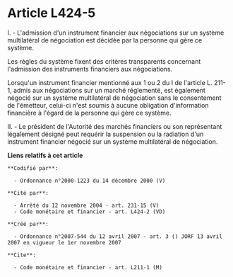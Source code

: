 # Article L424-5

I. - L'admission d'un instrument financier aux négociations sur un système multilatéral de négociation est décidée par la
personne qui gère ce système.

Les règles du système fixent des critères transparents concernant l'admission des instruments financiers aux négociations.

Lorsqu'un instrument financier mentionné aux 1 ou 2 du I de l'article L. 211-1, admis aux négociations sur un marché
réglementé, est également négocié sur un système multilatéral de négociation sans le consentement de l'émetteur, celui-ci
n'est soumis à aucune obligation d'information financière à l'égard de la personne qui gère ce système.

II. - Le président de l'Autorité des marchés financiers ou son représentant légalement désigné peut requérir la suspension ou
la radiation d'un instrument financier négocié sur un système multilatéral de négociation.

**Liens relatifs à cet article**

	**Codifié par**:

	  - Ordonnance n°2000-1223 du 14 décembre 2000 (V)

	**Cité par**:

	  - Arrêté du 12 novembre 2004 - art. 231-15 (V)
	  - Code monétaire et financier - art. L424-2 (VD)

	**Créé par**:

	  - Ordonnance n°2007-544 du 12 avril 2007 - art. 3 () JORF 13 avril 2007 en vigueur le 1er novembre 2007

	**Cite**:

	  - Code monétaire et financier - art. L211-1 (M)
